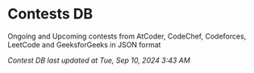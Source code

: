 # Contests DB

Ongoing and Upcoming contests from AtCoder, CodeChef, Codeforces, LeetCode and GeeksforGeeks in JSON format

*Contest DB last updated at Tue, Sep 10, 2024 3:43 AM*  
